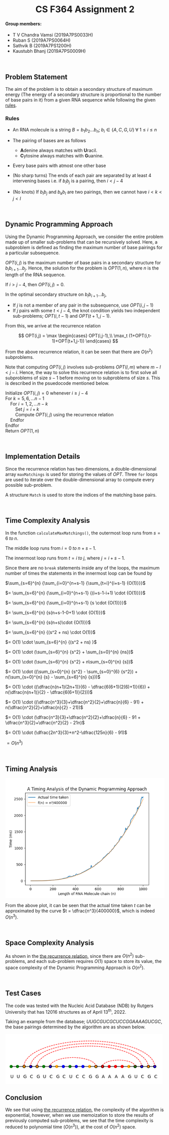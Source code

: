 <h1 align="center">CS F364 Assignment 2</h1>

#### Group members:

- T V Chandra Vamsi (2019A7PS0033H)
- Ruban S (2019A7PS0064H)
- Sathvik B (2019A7PS1200H)
- Kaustubh Bhanj (2019A7PS0009H)

<br>

<h2>Problem Statement</h2>

The aim of the problem is to obtain a secondary structure of maximum energy (The energy of a secondary structure is proportional to the number of base
pairs in it) from a given RNA sequence while following the given [rules](#rules).

<h3 id="rules">Rules</h3>

- An RNA molecule is a string $B = b_1 b_ 2 \ldots b_n; \; b_i \in \{ A, C, G, U \} \; \forall \; 1 \leq i \leq n$
- The pairing of bases are as follows

  - **A**denine always matches with **U**racil.
  - **C**ytosine always matches with **G**uanine.

- Every base pairs with atmost one other base
- (No sharp turns) The ends of each pair are separated by at least 4 intervening bases i.e. if $b_i b_j$ is a pairing, then $i < j-4$
- (No knots) If $b_i b_j$ and $b_k b_l$ are two pairings, then we cannot have $i < k < j < l$

<br>

<h2>Dynamic Programming Approach</h2>

Using the Dynamic Programming Approach, we consider the entire problem made up of smaller sub-problems that can be recursively solved. Here, a subproblem is defined as finding the maximum number of base pairings for a particular subsequence.

$OPT(i,j)$ is the maximum number of base pairs in a secondary structure for $b_i b_{i+1} \ldots b_j$. Hence, the solution for the problem is $OPT(1,n)$, where $n$ is the length of the RNA sequence.

If $i > j-4$, then $OPT(i,j) = 0$.

In the optimal secondary structure on $b_i b_{i+1} \ldots b_j$,

- If $j$ is not a member of any pair in the subsequence, use $OPT(i,j-1)$
- If $j$ pairs with some $t < j - 4$, the knot condition yields two independent sub-problems; $OPT(i,t-1)$ and $OPT(t+1,j-1)$.

<p id="recurrence">From this, we arrive at the recurrence relation

$$
OPT(i,j) = \max
\begin{cases}
OPT(i,j-1),\\
\max_t (1+OPT(i,t-1)+OPT(t+1,j-1))
\end{cases}
$$

</p>

From the above recurrence relation, it can be seen that there are $O(n^2)$ subproblems.

Note that computing $OPT(i,j)$ involves sub-problems $OPT(l,m)$
where $m-l < j-i$. Hence, the way to solve this recurrence relation is to first solve all subproblems of size $s-1$ before moving on to subproblems of size $s$. This is described in the psuedocode mentioned below.

Initialize $OPT(i,j)=0$ whenever $i \geq j-4$<br>
For $k = 5,6, \ldots n-1$<br>
&nbsp;&nbsp;&nbsp;&nbsp;For $i = 1, 2, \ldots n-k$<br>
&nbsp;&nbsp;&nbsp;&nbsp;&nbsp;&nbsp;&nbsp;&nbsp;Set $j=i+k$<br>
&nbsp;&nbsp;&nbsp;&nbsp;&nbsp;&nbsp;&nbsp;&nbsp;Compute $OPT(i,j)$ using the recurrence relation<br>
&nbsp;&nbsp;&nbsp;&nbsp;Endfor<br>
Endfor<br>
Return $OPT(1,n)$

<br>

<h2 id="implementation">Implementation Details</h2>

Since the recurrence relation has two dimensions, a double-dimensional array `maxMatchings` is used for storing the values of $OPT$. Three `for` loops are used to iterate over the double-dimensional array to compute every possible sub-problem.

A structure `Match` is used to store the indices of the matching base pairs.

<br>

<h2>Time Complexity Analysis</h2>

In the function `calculateMaxMatchings()`, the outermost loop runs from $s = 6 \; to \; n$.

The middle loop runs from $i = 0 \; to \; n+s-1$.

The innermost loop runs from $t = i \; to \; j$, where $j = i+s-1$.

Since there are no `break` statements inside any of the loops, the maximum number of times the statements in the innermost loop can be found by

$\sum_{s=6}^{n} {\sum_{i=0}^{n+s-1} {\sum_{t=i}^{i+s-1} {O(1)}}}$

$= \sum_{s=6}^{n} {\sum_{i=0}^{n+s-1} {(i+s-1-i+1) \cdot {O(1)}}}$

$= \sum_{s=6}^{n} {\sum_{i=0}^{n+s-1} {s \cdot {O(1)}}}$

$= \sum_{s=6}^{n} {s(n+s-1-0+1) \cdot {O(1)}}$

$= \sum_{s=6}^{n} {s(n+s)\cdot {O(1)}}$

$= \sum_{s=6}^{n} {(s^2 + ns) \cdot O(1)}$

$= O(1) \cdot \sum_{s=6}^{n} {(s^2 + ns) }$

$= O(1) \cdot (\sum_{s=6}^{n} {s^2} + \sum_{s=0}^{n} {ns})$

$= O(1) \cdot (\sum_{s=6}^{n} {s^2} + n\sum_{s=0}^{n} {s})$

$= O(1) \cdot ((\sum_{s=0}^{n} {s^2} - \sum_{s=0}^{6} {s^2}) + n(\sum_{s=0}^{n} {s} - \sum_{s=6}^{n} {s}))$

$= O(1) \cdot ((\dfrac{n(n+1)(2n+1)}{6} - \dfrac{6(6+1)(2(6)+1)}{6}) + n(\dfrac{n(n+1)}{2} - \dfrac{6(6+1)}{2}))$

$= O(1) \cdot ((\dfrac{n^3}{3}+\dfrac{n^2}{2}+\dfrac{n}{6} - 91) + n(\dfrac{n^2}{2}+\dfrac{n}{2} - 21))$

$= O(1) \cdot (\dfrac{n^3}{3}+\dfrac{n^2}{2}+\dfrac{n}{6} - 91 + \dfrac{n^3}{2}+\dfrac{n^2}{2} - 21n)$

$= O(1) \cdot (\dfrac{2n^3}{3}+n^2-\dfrac{125n}{6} - 91)$

$= O(n^3)$

<br>

<h2>Timing Analysis</h2>

<img align="center" src="./plots/timing_analysis.png"></img>

From the above plot, it can be seen that the actual time taken $t$ can be approximated by the curve $t = \dfrac{n^3}{400000}$, which is indeed $O(n^3)$.

<br>

<h2>Space Complexity Analysis</h2>

As shown in the [the recurrence relation](#recurrence), since there are $O(n^2)$ sub-problems, and each sub-problem requires $O(1)$ space to store its value, the space complexity of the Dynamic Programming Approach is $O(n^2)$.

<br>

<h2>Test Cases</h2>

The code was tested with the Nucleic Acid Database (NDB) by Rutgers University that has 12016 structures as of April 13<sup>th</sup>, 2022.

Taking an example from the database; $UUGCGUCGCUCCGGAAAAGUCGC$, the base pairings determined by the algorithm are as shown below.

<img align="center" src="./visualization/UUGCGUCGCUCCGGAAAAGUCGC.png"/>

<br>

<h2>Conclusion</h2>

We see that using [the recurrence relation](#recurrence), the complexity of the algorithm is exponential, however, when we use memoization to store the results of previously computed sub-problems, we see that the time complexity is reduced to polynomial time ($O(n^3)$), at the cost of $O(n^2)$ space.

<script type="text/javascript" src="http://cdn.mathjax.org/mathjax/latest/MathJax.js?config=TeX-AMS-MML_HTMLorMML"></script>

<script type="text/x-mathjax-config">MathJax.Hub.Config({ tex2jax: {inlineMath: [['$', '$']]}, messageStyle: "none" });</script>
